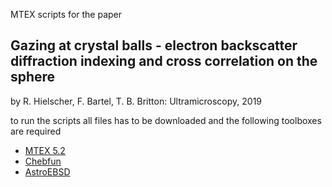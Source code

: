 MTEX scripts for the paper

## Gazing at crystal balls - electron backscatter diffraction indexing and cross correlation on the sphere
by R. Hielscher, F. Bartel, T. B. Britton: Ultramicroscopy, 2019

to run the scripts all files has to be downloaded and the following toolboxes are required

* [MTEX 5.2](https://github.com/mtex-toolbox/mtex/releases/download/mtex-5.2/mtex-5.2.zip)
* [Chebfun](https://www.chebfun.org)
* [AstroEBSD](https://github.com/benjaminbritton/AstroEBSD)